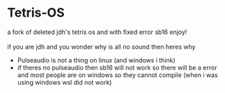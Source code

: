 # Tetris-OS
a fork of deleted jdh's tetris os and with fixed error sb16
enjoy!<br><br>
if you are jdh and you wonder why is all no sound then heres why<br>
- Pulseaudio is not a thing on linux (and windows i think)
- if theres no pulseaudio then sb16 will not work so there will be a error and most people are on windows so they cannot compile (when i was using windows wsl did not work)
